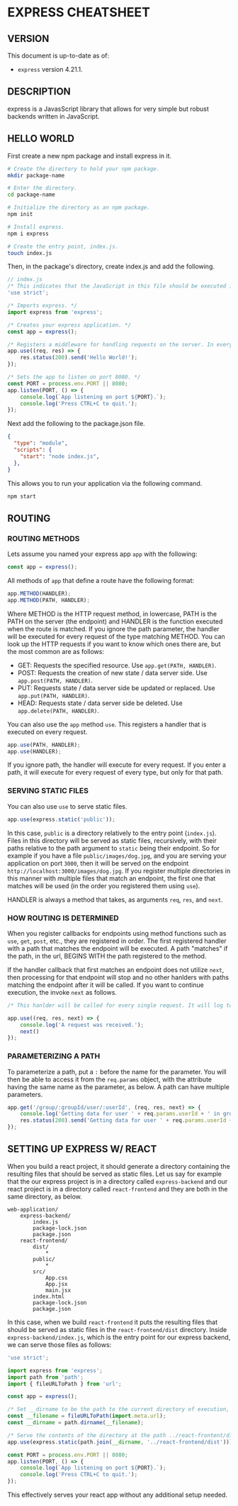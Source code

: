 # EXPRESS CHEATSHEET

## VERSION

This document is up-to-date as of:

* ```express``` version 4.21.1.

## DESCRIPTION

express is a JavasScript library that allows for very simple but robust backends written in JavaScript.

## HELLO WORLD

First create a new npm package and install express in it.

```sh
# Create the directory to hold your npm package.
mkdir package-name

# Enter the directory.
cd package-name

# Initialize the directory as an npm package.
npm init

# Install express.
npm i express

# Create the entry point, index.js.
touch index.js
```

Then, in the package's directory, create index.js and add the following.

```javascript
// index.js
/* This indicates that the JavaScript in this file should be executed in strict mode. This is a feature of JavaScript. */ 
'use strict';

/* Imports express. */
import express from 'express';

/* Creates your express application. */
const app = express();

/* Registers a middleware for handling requests on the server. In every case, 'Hello World!' is returned with status 200. */
app.use((req, res) => {
    res.status(200).send('Hello World!');
});

/* Sets the app to listen on port 8080. */
const PORT = process.env.PORT || 8080;
app.listen(PORT, () => {
    console.log(`App listening on port ${PORT}.`);
    console.log('Press CTRL+C to quit.');
});
```

Next add the following to the package.json file.

```json
{
  "type": "module",
  "scripts": {
    "start": "node index.js",
  },
}
```

This allows you to run your application via the following command.

```sh
npm start
```

## ROUTING

### ROUTING METHODS

Lets assume you named your express app ```app``` with the following:

```javascript
const app = express();
```

All methods of ```app``` that define a route have the following format:

```javascript
app.METHOD(HANDLER);
app.METHOD(PATH, HANDLER);
```

Where METHOD is the HTTP request method, in lowercase, PATH is the PATH on the server (the endpoint) and HANDLER is the function executed when the route is matched. If you ignore the path parameter, the handler will be executed for every request of the type matching METHOD. You can look up the HTTP requests if you want to know which ones there are, but the most common are as follows:

* GET: Requests the specified resource. Use ```app.get(PATH, HANDLER)```.
* POST: Requests the creation of new state / data server side. Use ```app.post(PATH, HANDLER)```.
* PUT: Requests state / data server side be updated or replaced. Use ```app.put(PATH, HANDLER)```.
* HEAD: Requests state / data server side be deleted. Use ```app.delete(PATH, HANDLER)```.

You can also use the ```app``` method ```use```. This registers a handler that is executed on every request.

```javascript
app.use(PATH, HANDLER);
app.use(HANDLER);
```

If you ignore path, the handler will execute for every request. If you enter a path, it will execute for every request of every type, but only for that path.

### SERVING STATIC FILES

You can also use ```use``` to serve static files.

```javascript
app.use(express.static('public'));
```

In this case, ```public``` is a directory relatively to the entry point (```index.js```). Files in this directory will be served as static files, recursively, with their paths relative to the path argument to ```static``` being their endpoint. So for example if you have a file ```public/images/dog.jpg```, and you are serving your application on port ```3000```, then it will be served on the endpoint ```http://localhost:3000/images/dog.jpg```. If you register multiple directories in this manner with multiple files that match an endpoint, the first one that matches will be used (in the order you registered them using ```use```).

HANDLER is always a method that takes, as arguments ```req```, ```res```, and ```next```.

### HOW ROUTING IS DETERMINED

When you register callbacks for endpoints using method functions such as ```use```, ```get```, ```post```, etc., they are registered in order. The first registered handler with a path that matches the endpoint will be executed. A path "matches" if the path, in the url, BEGINS WITH the path registered to the method.

If the handler callback that first matches an endpoint does not utilize ```next```, then processing for that endpoint will stop and no other hanlders with paths matching the endpoint after it will be called. If you want to continue execution, the invoke ```next``` as follows.

```javascript
/* This hanlder will be called for every single request. It will log to the console and then pass the request off to the next handler with a matching path. */

app.use((req, res, next) => {
    console.log('A request was received.');
    next()
});
```

### PARAMETERIZING A PATH

To parameterize a path, put a ```:``` before the name for the parameter. You will then be able to access it from the ```req.params``` object, with the attribute having the same name as the parameter, as below. A path can have multiple parameters.

```javascript
app.get('/group/:groupId/user/:userId', (req, res, next) => {
    console.log('Getting data for user ' + req.params.userId + ' in group ' + req.params.groupId + '.');
    res.status(200).send('Getting data for user ' + req.params.userId + ' in group ' + req.params.groupId + '.');
});
```

## SETTING UP EXPRESS W/ REACT

When you build a react project, it should generate a directory containing the resulting files that should be served as static files. Let us say for example that the our express project is in a directory called ```express-backend``` and our react project is in a directory called ```react-frontend``` and they are both in the same directory, as below.

```
web-application/
    express-backend/
        index.js
        package-lock.json
        package.json
    react-frontend/
        dist/
            *
        public/
            *
        src/
            App.css
            App.jsx
            main.jsx
        index.html
        package-lock.json
        package.json
```

In this case, when we build ```react-frontend``` it puts the resulting files that should be served as static files in the ```react-frontend/dist``` directory. Inside ```express-backend/index.js```, which is the entry point for our express backend, we can serve those files as follows:

```javascript
'use strict';

import express from 'express';
import path from 'path';
import { fileURLToPath } from 'url';

const app = express();

/* Set __dirname to be the path to the current directory of execution, which should be express-backend. */
const __filename = fileURLToPath(import.meta.url);
const __dirname = path.dirname(__filename);

/* Serve the contents of the directory at the path ../react-frontent/dist, relative to __dirname, as static files. */
app.use(express.static(path.join(__dirname, '../react-frontend/dist')));

const PORT = process.env.PORT || 8080;
app.listen(PORT, () => {
    console.log(`App listening on port ${PORT}.`);
    console.log('Press CTRL+C to quit.');
});
```

This effectively serves your react app without any additional setup needed.